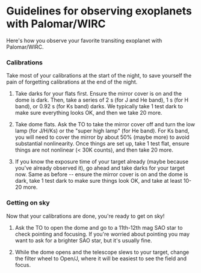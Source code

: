 # Guidelines for observing exoplanets with Palomar/WIRC

Here's how you observe your favorite transiting exoplanet with Palomar/WIRC.

### Calibrations

Take most of your calibrations at the start of the night, to save yourself the pain of forgetting calibrations at the end of the night.

1. Take darks for your flats first. Ensure the mirror cover is on and the dome is dark. Then, take a series of 2 s (for J and He band), 1 s (for H band), or 0.92 s (for Ks band) darks. We typically take 1 test dark to make sure everything looks OK, and then we take 20 more.

2. Take dome flats. Ask the TO to take the mirror cover off and turn the low lamp (for J/H/Ks) or the "super high lamp" (for He band). For Ks band, you will need to cover the mirror by about 50% (maybe more) to avoid substantial nonlinearity. Once things are set up, take 1 test flat, ensure things are not nonlinear (< 30K counts), and then take 20 more.

3. If you know the exposure time of your target already (maybe because you've already observed it), go ahead and take darks for your target now. Same as before -- ensure the mirror cover is on and the dome is dark, take 1 test dark to make sure things look OK, and take at least 10-20 more. 


### Getting on sky

Now that your calibrations are done, you're ready to get on sky!

1. Ask the TO to open the dome and go to a 11th-12th mag SAO star to check pointing and focusing. If you're worried about pointing you may want to ask for a brighter SAO star, but it's usually fine.

2. While the dome opens and the telescope slews to your target, change the filter wheel to Open/J, where it will be easiest to see the field and focus.
